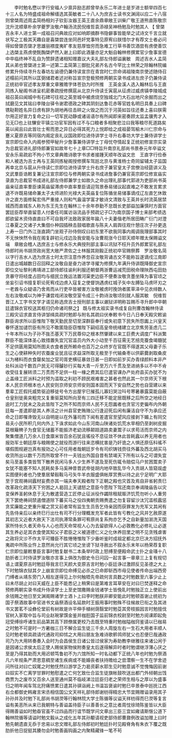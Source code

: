 <!-- { "loadSidebar": true } -->
　　李时勉名懋以字行安福人少禀异励志颜曾举永乐二年进士是岁进士额举四百七十三人名为特盛成祖命解缙选其英敏者二十八人为庶吉士读书文渊阔以应二十八宿则曾棨周述周孟简杨相刘子钦彭汝器王英王直余鼎章敞王训柴广敬王道熊直陈敬宗沈升沈顺章朴余学夔罗汝敬卢翰汤流民倪维哲袁添禄吴神杨勉及时勉其人 【 曾棨吉永丰人进士第一成祖召问典故应对如响即摘群书隐僻事皆能举之试诗文千言立就状写之工极其天趣自是喜棨尝连坐同邑奸党事特见原宥曰朕惜尔才有荐文士者必问得如曾棨否棨才思雄丽襟度夷旷孝友慈厚恤穷而急难工行草书善饮酒尝有虏使善饮上选棨主燕虏使酕醄棨俨然入谢上曰即此酒量亦足大魁自翰林修撰累官少詹事宣德中卒临终神不乱自为赞辞遗诸相知赠嘉议大夫礼部左侍郎谥襄敏　周述吉水人孟简其从弟也曾棨进士第一述第二孟简第三御批兄弟齐名古今罕比士林荣之除翰林院编修累升侍续寻升左春坊左谕德仍兼侍读宣宗在青宫时仁宗命谒祖陵南京使述随侍召述榻前问其所以匡弼储君者述对称旨宣宗登极预修两朝实录书成进左庶子仍兼侍读正统初卒官述孝友厚重文章雅赡字体苍劲为时所推　王英金溪人选入翰林后与王直同拣入秘阁书进呈机密奏疏授修撰扈从北京升侍读壬寅扈从征虏过威虏镇李陵城成祖召英曰闻城中有石碑可往视之英至城中被虏烧空独城北门大石出地尺余掘而出之拭磨见文其铭曰李陵台驿令谢君德政之碑其阴刻达鲁花赤等官姓名明日具奏上曰碑镌鞑靼姓名异日虏有辞为胡地再往击碎之火毁之而沉于河英如旨往还奏上喜曰朕需尔用正好宣力复命之曰一切军民动静或诸谣语尔有所闻即来密奏顾太监孟骥秀才入见无□也上驻驆安平镇立功官军因有过不与口粮者多相聚悲泣曰我等粮尽死道路矣英以闻且曰此皆壮士宥而恩之异日必得其死力上悦即给之成祖晏驾榆木川仁宗命与蹇义夏原吉等同宿内阁定丧礼议国政即位进侍讲学士寻升右春坊大学士兼侍讲学士宣宗即位命入内阁参预甲秘升少詹事兼侍讲学士丁母忧夺情起复正统初修宣宗实录为总裁官进礼部侍郎兼官如故年七十上章□□特旨升南京礼部尚书景泰元年卒谥文安永乐易疏宕不拘小节文章典赡诗歌字书求者接踵天顺年改谥文忠　王直字行俭泰和人被选为吉士再与王英同拣秘阁授修撰车驾廵北京与黄淮杨士奇同留辅太子监国再幸北京与扈从升侍读仁宗即位进侍读学士升右庶子兼官皇太子宫僚治经筵讲义及文武羣臣诰敕复兼记注宣宗即位与修两朝实录书成进詹事仍兼官英宗即位修宣庙实录直为总裁官书成进礼部左侍郎兼学士如故久之命出理礼部事代郭进为吏部尚书英庙亲征直率羣臣谏英庙留滞虏中直率羣臣请迎驾景泰易储议起直难之不敢发言累求退不许既易储命兼太子太师进阶光禄大夫英庙复位陈循坐易储事谪戍辽左直乞休致许之直方面修髯宏伟严重接人则和气盎温学富才敏诗文清致与王英并长时流英居禁城西而直城东人称为东王先生在翰林三十余年恭勤不怠既长吏部益加廉慎时方面官罢廷臣荐举直留意人付委任司属访诣流品手预疏记子□为南京国子博士来部考绩选郎欲留木资侍直直曰不可自我坏法致政家居年踰八十夫妻偕老所居田畴广衍门对澄江春夏之交诸子大集佃仆种园插秧击鼓唱歌直与陈夫人肩舆往观什憩庄次子孙更迭上寿一日门外江涨直踦门坐观子孙侍侧叹曰初东里不欲我同事内阁调我理部事其时不无怏怏然令我在阁复辟初元戍边及我安能与汝曹观涨今日耶天顺年赠太保赐谥文端　章敞会稽人选庶吉士与修永乐大典授刑部主事以讯狱不枉升员外郎累官礼部左侍郎时尚书胡濙政尚宽大敞严肃佐之士林服其刚毅正统初卒官赐祭葬　罗汝敬名简以字行吉水人选为庶吉士时太宗注意作养忽召汝敬背诵古文不能称旨遂谪戍江南即日遣出城越数日召回释之汝敬自是奋力进学寻擢为修撰九年满升侍讲既降御史宣宗即位交址黎利弗靖进工部侍郎往谕利利服还朝督两浙曹运减荒田税命理陜西屯田劾贪暴守将经度占田均与细民立挽运法置河渠吏边臣不便奏汝敬贪墨坐降为事官顷之坐妄引诏书擅复职论死宥戍边虏入寇复之使督饷遇虏红城子矢中左膊坠马虏环刃之一老酋与众疑语乃舍焉而从行吏卒皆被害方汝敬被虏时挽饷者匿草泽中见衣绯数人左右汝敬咸以为神于谦尝戏闭汝敬空室令成三十韵诗汝敬顷刻就人服其敏　倪维哲晋江人工字书文学才谞见称选庶吉士授刑部主事以谳狱详明称旨赐币寻升郎中卒朝廷遣锦衣官校送其柩归仍命诸司祭之】 既与修太祖实录书成复自刑曹改翰林侍读三殿灾诏求直言侍讲邹缉具疏时勉即与附名其疏曰伏奉敕书今日八日奉天殿灾敕谕群臣询求所以臣惟陛下敬天勤民至切至深群臣奉行或失初意下民失所怨讟上兴皇天眷怀遂加谴罚臣有所见不敢匿隐臣窃惟陛下嗣绍高皇帝统绪建立北京焦劳圣虑几二十年本所以为子孙不抜丕基天下万民尊仰之根本然肇建以来工巨费大调度广科派繁群臣不能深体圣心致措置失宜冗官滥员内外大小动至千百征需无艺掊克蚕食竭髓犹不足供匮用莫知所图夫衣食者民所赖命也百万之众终岁在官既不得遂其父母妻子乐生之心使耕种失时农蚕废业犹且征求益深所取无极至于代输桑枣以供薪爨剥取桑皮以为楮料而衣食罄矣加之官司胥吏横征暴敛日甚一日即如前岁买办青绿颜料本非产处科派动千数百户民无可得醵钞行买每大青一斤至万六千贯及至进纳多以不中不肻收受往复展转须二万贯而不足供一柱一椽之费其后巳遣官课办产处府县买办犹不为止盖缘工匠派料之时预为滥取之利初不顾民艰难害之甚者也然此其一尔京师天下根本人民京师根本也人民安则京师安京师安则国本固而天下安自然之势也自营建以来羣辈工匠假托威势驱迫移徙号令方出屋宇巳摧孤儿寡妇哭泣呌号寒暑暴露莫能自蔽仓皇别徙奥突粗完又复重驱莫知所向至有三四迁移不能定居既移之后所空之地经日逾时工力犹未之及此皆陛下之所不知而京师人民不无怨讟者也贪官污吏徧布内外朝廷每一差遣即是其人养活之计州县官吏贿赂公行逢迎死后闲有廉洁自守不为承应还命之日即罹谗毁无以自明是以在外藩司而下闻有差遣官至望风应接剥下媚上有同交易夫小民所积几何内外上下诛求如此今山东河南山陕诸处饥荒水旱相仍至剥树皮掘莫根簸稗子为食官无储蓄不能振济老幼流移颠踣道路卖妻鬻子以求苟活而京师之内聚集僧道几万余人日食廪米皆百余石犹且徭役不息征敛不休此皆耗蠧以养无用者也报効军士朝廷厚与粮赐使之就役而游行往来恣横扰害是乃奸诡之人惧还原伍科徭不堪假图规避岂真有报効之心可任用者哉朝廷岁令有司织铸钱赍往外蕃及西北胡买马收货所出以数千万而所取曾不什一夫钱出外国自昔有禁竭天下所有以与之可谓失宜矣马至虽多类皆驽下散养民闲马多人少生养不遂及至死伤辄令赔偿马户贫困鬻卖子女犹不能塞不知人民耗矣多马奚神昔晋武帝徙胡内地卒致乱华今入贡胡人皆窥觇虚实图便利者也乃使羣居辇毂鞍马弓矢牛羊衣服盛俱帐厚赏赉以待之此宁足明广大耶至于宫观祷祠蠧材妄费亦其一端夫奉天殿者陛下正朝之殿也灾首及焉自非省躬责巳改革政化疏涤天下穷困之人曷回上天谴怒之意臣今愿陛下驾还南京奉谒陵庙告以灾变保养圣躬休息于无为散遣营造工匠停止征派役作蠲除租赋赈济饥荒勿听小人重劳天下罢绝祷祠禁遏僧道除下蕃买马之役四夷朝贡赐赉遣之勿复容留沙汰冗滥核蠧惩贪奖廉能之吏重升擢之赏又前者常有监生生员告乞侍亲因而获罪发为充军又其闲有先告侍亲后以亲终巳行出仕有司不行分理概发充军者此皆有亏教化之风并乞赦原遂其初志又近者大赦天下法司执滞常条罪可宥原尚复系拘亦乞予之自新量加湔洗天国家所恃长久者天命与人心也而天命常视人心为去留欲得人心必敦教化必修礼让必遂其生养必足其衣食使其知父子君臣之义被道德仁义之化休养田里之明不见贪残虐害之政将灾沴不作太平可臻臣不胜惓惓惟陛下少垂听鉴时成祖定都北京巳决方招抚外夷疏中所陈业忤上意然尚允行其它顷之坐谤下狱寻赦出不叙永乐末年以杨荣荐复职仁宗即位屡敕羣臣言事时勉复献书二本条举时政上怒缚至便殿命武士扑之金瑵十八肋折者三时侍读罗汝敬亦言事上俱改为御史令日问囚一起言事一章章三上复有规切语上谓夏原吉时勉廷辱我言巳天颜大变原吉言时勉小臣廷诤过激顾反见圣德之大上下时勉锦衣狱其夕上崩宣宗即位命缚见必杀之巳命即斩西市母见使者传命出端西旁门缚者从靖东旁门入相左遂得见上尔何触牾先帝疏何言具数之时勉数至六事少止上曰未尽胡止对曰天威在上臣不能悉记上稍霁曰是第难言耳草安在对曰巳焚遂释之命预修两朝实录书成升侍读学士上至史馆撒赐金钱诸学士皆俛耴时勉独正立上使前出余钱赐之他日至文渊阁赐诸学士酒卜上曰李时勉朕非卿安能此时勉顿首谢止统初为国子祭酒故事中官进书文庙祭酒设名延款时王振用事时勉殊不往候故巳衔之及其进书又罢茗不设彝伦堂前有树故是许平伸手植树荫翳堂时勉芟其旁枝振因言时勉擅伐官树入家取中旨与司业赵琬掌馔金鉴并枷脰国子监前锦衣校尉至时勉方阅课即起免冠受缚徐呼诸生前品第其高下顾僚属更校乃去既至特重时勉枷隘枷窍鉴请以巳枷易之时勉不可是时一方暑枷三日不解合监生徒三千余人周旋左右一生石大用者丰顺人见时勉老顿具疏请代通政司抑怵之大用曰朋友急难诗歌鹡鸰师犹父也忍便巳哉通政司乃为大用转奏奏入会时为会昌侯生日诸公皆过侯家为寿助教李继雅往来诸公闲于是因诸公求侯太后正使人赐侯家物侯附奏皇太后遂得解异时者时勉谓继浮薄心厌之至是乃得其助而大用迟顿笃鲁初不为六馆所知一时名动都下正统八年也时勉为祭酒凡六年规条严肃恩意稠至诸生疾病或不能婚丧者扶持赡给之尝濳察一生不在学舍迹问所往对曰亡奴尾之时勉怃然曰游学乏力曷资薪水耶生见时勉意诚不觉愧悔因前谢曰奴实不亡离学甘罪时勉慰遣之亡何乞致仕合监生徒旗帐鼓吹送出都门外倾朝出饯商贾为之废市又百余人送至通州莫不临岐涕泣廷臣归老之荣师生相与之厚以为盛事归之明年闻车驾北狩痛愤累日遣其孙骐诣阙上书温旨褒谕时勉巳卒景泰中廵抚江西右佥都御史韩雍言宋丞相信国公文天祥礼部侍郎谢枋得精忠大节宜赐赠谥录用其子孙孙并及时勉下礼部尚书胡濙等行翰林院大学士陈循等议谥天祥枋得而巳濙等复言谥有美恶所从来已我朝特与善谥盖待臣子以善善长之意比者周忱徐琦陈鉴皆以大臣得赐善谥如时勉昋官虽不过四品而行谊节既学问文章出三臣三宜如雍请斯惬公道下翰林院循等请谥时勉文毅从之成化五年其孙颙请视吏部侍郎曹鼐例改谥加赠上曰时勉先朝遗直无忝于忠易以忠文赠礼部左侍郎初时勉廷扑时见殿脊角有朱衣下覆之既肋折他日捉挺其腠勿会时勉善画钩画之内聚精藏锋一笔不茍 
